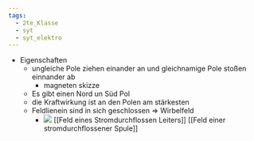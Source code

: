 ```yaml
---
tags:
  - 2te_Klasse
  - syt
  - syt_elektro
---
```


- Eigenschaften 
	- ungleiche Pole ziehen einander an und gleichnamige Pole stoßen einnander ab
		- magneten skizze
	- Es gibt einen Nord un Süd Pol 
	- die Kraftwirkung ist an den Polen am stärkesten
	- Feldlienein sind in sich geschlossen ⇒ Wirbelfeld
		- ![](DR23-04-2024-30.excalidraw.svg)
[[Feld eines Stromdurchflossen Leiters]]
[[Feld einer stromdurchflossener Spule]]